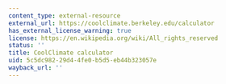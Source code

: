 ```yaml
---
content_type: external-resource
external_url: https://coolclimate.berkeley.edu/calculator
has_external_license_warning: true
license: https://en.wikipedia.org/wiki/All_rights_reserved
status: ''
title: CoolClimate calculator
uid: 5c5dc982-29d4-4fe0-b5d5-eb44b323057e
wayback_url: ''
---
```

